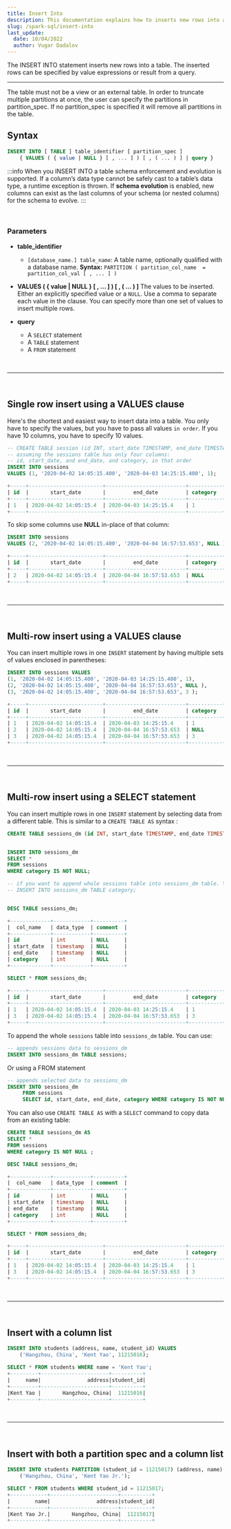 ```yaml
---
title: Insert Into
description: This documentation explains how to inserts new rows into a table
slug: /spark-sql/insert-into
last_update:
  date: 10/04/2022
  author: Vugar Dadalov
---
```


The INSERT INTO statement inserts new rows into a table. The inserted rows can be specified by value expressions or result from a query.
___

The table must not be a view or an external table. In order to truncate multiple partitions at once, the user can specify the partitions in partition_spec. If no partition_spec is specified it will remove all partitions in the table.

## **Syntax**

```sql
INSERT INTO [ TABLE ] table_identifier [ partition_spec ]
    { VALUES ( { value | NULL } [ , ... ] ) [ , ( ... ) ] | query }
```

:::info
When you INSERT INTO a table schema enforcement and evolution is supported. If a column’s data type cannot be safely cast to a table’s data type, a runtime exception is thrown. If **schema evolution** is enabled, new columns can exist as the last columns of your schema (or nested columns) for the schema to evolve.
:::

<br/>

### Parameters

* **table_identifier**
  * ```[database_name.] table_name```: A table name, optionally qualified with a database name.
  **Syntax:** `PARTITION ( partition_col_name  = partition_col_val [ , ... ] )`

* **VALUES ( { value | NULL } [ , … ] ) [ , ( … ) ]**
The values to be inserted. Either an explicitly specified value or a `NULL`. Use a comma to separate each value in the clause. You can specify more than one set of values to insert multiple rows.

* **query**
    *   A `SELECT` statement
    *   A `TABLE` statement
    *   A `FROM` statement

<br/>

---

<br/>

## Single row insert using a VALUES clause

Here's the shortest and easiest way to insert data into a table. You only have to specify the values, but you have to pass all values `in order`. If you have 10 columns, you have to specify 10 values.


```sql
-- CREATE TABLE session (id INT, start_date TIMESTAMP, end_date TIMESTAMP, category INT) using delta;
-- assuming the sessions table has only four columns:
-- id, start_date, and end_date, and category, in that order
INSERT INTO sessions 
VALUES (1, '2020-04-02 14:05:15.400', '2020-04-03 14:25:15.400', 1);

+-----+------------------------+--------------------------+-----------+
| id  |       start_date       |         end_date         | category  |
+-----+------------------------+--------------------------+-----------+
| 1   | 2020-04-02 14:05:15.4  | 2020-04-03 14:25:15.4    | 1         |
+-----+------------------------+--------------------------+-----------+
```

To skip some columns use **NULL** in-place of that column:

```sql
INSERT INTO sessions 
VALUES (2, '2020-04-02 14:05:15.400', '2020-04-04 16:57:53.653', NULL );

+-----+------------------------+--------------------------+-----------+
| id  |       start_date       |         end_date         | category  |
+-----+------------------------+--------------------------+-----------+
| 2   | 2020-04-02 14:05:15.4  | 2020-04-04 16:57:53.653  | NULL      |
+-----+------------------------+--------------------------+-----------+
```

<br/>

---

<br/>

## Multi-row insert using a VALUES clause

You can insert multiple rows in one ```INSERT``` statement by having multiple sets of values enclosed in parentheses:


```sql
INSERT INTO sessions VALUES
(1, '2020-04-02 14:05:15.400', '2020-04-03 14:25:15.400', 1),
(2, '2020-04-02 14:05:15.400', '2020-04-04 16:57:53.653', NULL ),
(3, '2020-04-02 14:05:15.400', '2020-04-04 16:57:53.653', 3 );

+-----+------------------------+--------------------------+-----------+
| id  |       start_date       |         end_date         | category  |
+-----+------------------------+--------------------------+-----------+
| 1   | 2020-04-02 14:05:15.4  | 2020-04-03 14:25:15.4    | 1         |
| 2   | 2020-04-02 14:05:15.4  | 2020-04-04 16:57:53.653  | NULL      |
| 3   | 2020-04-02 14:05:15.4  | 2020-04-04 16:57:53.653  | 3         |
+-----+------------------------+--------------------------+-----------+
```

<br/>

---

<br/>

## Multi-row insert using a SELECT statement

You can insert multiple rows in one ```INSERT``` statement by selecting data from a different table. This is similar to a ```CREATE TABLE AS``` syntax :


```sql
CREATE TABLE sessions_dm (id INT, start_date TIMESTAMP, end_date TIMESTAMP, category INT) using delta;


INSERT INTO sessions_dm
SELECT *
FROM sessions
WHERE category IS NOT NULL;

-- if you want to append whole sessions table into sessions_dm table. You can use:
-- INSERT INTO sessions_dm TABLE category;


DESC TABLE sessions_dm;

+-------------+------------+----------+
|  col_name   | data_type  | comment  |
+-------------+------------+----------+
| id          | int        | NULL     |
| start_date  | timestamp  | NULL     |
| end_date    | timestamp  | NULL     |
| category    | int        | NULL     |
+-------------+------------+----------+

SELECT * FROM sessions_dm;

+-----+------------------------+--------------------------+-----------+
| id  |       start_date       |         end_date         | category  |
+-----+------------------------+--------------------------+-----------+
| 1   | 2020-04-02 14:05:15.4  | 2020-04-03 14:25:15.4    | 1         |
| 3   | 2020-04-02 14:05:15.4  | 2020-04-04 16:57:53.653  | 3         |
+-----+------------------------+--------------------------+-----------+
```

To append the whole `sessions` table into `sessions_dm` table. You can use:

```sql
-- appends sessions data to sessions_dm 
INSERT INTO sessions_dm TABLE sessions;
```

Or using a FROM statement
```sql
-- appends selected data to sessions_dm
INSERT INTO sessions_dm
     FROM sessions 
     SELECT id, start_date, end_date, category WHERE category IS NOT NULL;
```

You can also use `CREATE TABLE AS` with a `SELECT` command to copy data from an existing table:

```sql
CREATE TABLE sessions_dm AS
SELECT *
FROM sessions
WHERE category IS NOT NULL ;

DESC TABLE sessions_dm;

+-------------+------------+----------+
|  col_name   | data_type  | comment  |
+-------------+------------+----------+
| id          | int        | NULL     |
| start_date  | timestamp  | NULL     |
| end_date    | timestamp  | NULL     |
| category    | int        | NULL     |
+-------------+------------+----------+

SELECT * FROM sessions_dm;

+-----+------------------------+--------------------------+-----------+
| id  |       start_date       |         end_date         | category  |
+-----+------------------------+--------------------------+-----------+
| 1   | 2020-04-02 14:05:15.4  | 2020-04-03 14:25:15.4    | 1         |
| 3   | 2020-04-02 14:05:15.4  | 2020-04-04 16:57:53.653  | 3         |
+-----+------------------------+--------------------------+-----------+
```

<br/>

---

<br/>

## Insert with a column list

```sql
INSERT INTO students (address, name, student_id) VALUES
    ('Hangzhou, China', 'Kent Yao', 11215016);

SELECT * FROM students WHERE name = 'Kent Yao';
+---------+----------------------+----------+
|     name|               address|student_id|
+---------+----------------------+----------+
|Kent Yao |       Hangzhou, China|  11215016|
+---------+----------------------+----------+
```

<br/>

---

<br/>

## Insert with both a partition spec and a column list

```sql
INSERT INTO students PARTITION (student_id = 11215017) (address, name) VALUES
    ('Hangzhou, China', 'Kent Yao Jr.');

SELECT * FROM students WHERE student_id = 11215017;
+------------+----------------------+----------+
|        name|               address|student_id|
+------------+----------------------+----------+
|Kent Yao Jr.|       Hangzhou, China|  11215017|
+------------+----------------------+----------+
```